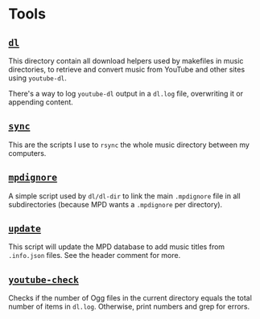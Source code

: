 Tools
=====

[`dl`](dl)
----------

This directory contain all download helpers used by makefiles in music
directories, to retrieve and convert music from YouTube and other sites
using `youtube-dl`.

There's a way to log `youtube-dl` output in a `dl.log` file, overwriting
it or appending content.

[`sync`](sync)
--------------

This are the scripts I use to `rsync` the whole music directory between
my computers.

[`mpdignore`](mpdignore)
------------------------

A simple script used by `dl/dl-dir` to link the main `.mpdignore` file
in all subdirectories (because MPD wants a `.mpdignore` per directory).

[`update`](update)
------------------

This script will update the MPD database to add music titles from
`.info.json` files. See the header comment for more.

[`youtube-check`](youtube-check)
--------------------------------

Checks if the number of Ogg files in the current directory equals
the total number of items in `dl.log`. Otherwise, print numbers and grep
for errors.
